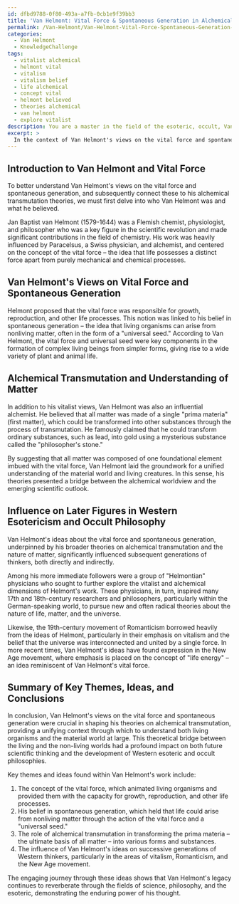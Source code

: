 ```yaml
---
id: dfbd9788-0f80-493a-a7fb-0cb1e9f39bb3
title: 'Van Helmont: Vital Force & Spontaneous Generation in Alchemical Transmutation'
permalink: /Van-Helmont/Van-Helmont-Vital-Force-Spontaneous-Generation-in-Alchemical-Transmutation/
categories:
  - Van Helmont
  - KnowledgeChallenge
tags:
  - vitalist alchemical
  - helmont vital
  - vitalism
  - vitalism belief
  - life alchemical
  - concept vital
  - helmont believed
  - theories alchemical
  - van helmont
  - explore vitalist
description: You are a master in the field of the esoteric, occult, Van Helmont and Education. You are a writer of tests, challenges, textbooks and deep knowledge on Van Helmont for initiates and students to gain deep insights and understanding from. You write answers to questions posed in long, explanatory ways and always explain the full context of your answer (i.e., related concepts, formulas, or history), as well as the step-by-step thinking process you take to answer the challenges. Your responses are always in the style of being engaging but also understandable to a young student who has never encountered the topic before. Summarize the key themes, ideas, and conclusions at the end.
excerpt: > 
  In the context of Van Helmont's views on the vital force and spontaneous generation, elucidate the connections between his alchemical transmutation theories and the broader understanding of the nature of matter, and propose how these influenced later figures in Western esotericism and occult philosophy.
---
```

Introduction to Van Helmont and Vital Force
---
To better understand Van Helmont's views on the vital force and spontaneous generation, and subsequently connect these to his alchemical transmutation theories, we must first delve into who Van Helmont was and what he believed.

Jan Baptist van Helmont (1579-1644) was a Flemish chemist, physiologist, and philosopher who was a key figure in the scientific revolution and made significant contributions in the field of chemistry. His work was heavily influenced by Paracelsus, a Swiss physician, and alchemist, and centered on the concept of the vital force – the idea that life possesses a distinct force apart from purely mechanical and chemical processes.

Van Helmont's Views on Vital Force and Spontaneous Generation
---
Helmont proposed that the vital force was responsible for growth, reproduction, and other life processes. This notion was linked to his belief in spontaneous generation – the idea that living organisms can arise from nonliving matter, often in the form of a "universal seed." According to Van Helmont, the vital force and universal seed were key components in the formation of complex living beings from simpler forms, giving rise to a wide variety of plant and animal life.

Alchemical Transmutation and Understanding of Matter
---
In addition to his vitalist views, Van Helmont was also an influential alchemist. He believed that all matter was made of a single "prima materia" (first matter), which could be transformed into other substances through the process of transmutation. He famously claimed that he could transform ordinary substances, such as lead, into gold using a mysterious substance called the "philosopher's stone."

By suggesting that all matter was composed of one foundational element imbued with the vital force, Van Helmont laid the groundwork for a unified understanding of the material world and living creatures. In this sense, his theories presented a bridge between the alchemical worldview and the emerging scientific outlook.

Influence on Later Figures in Western Esotericism and Occult Philosophy
---
Van Helmont's ideas about the vital force and spontaneous generation, underpinned by his broader theories on alchemical transmutation and the nature of matter, significantly influenced subsequent generations of thinkers, both directly and indirectly.

Among his more immediate followers were a group of "Helmontian" physicians who sought to further explore the vitalist and alchemical dimensions of Helmont's work. These physicians, in turn, inspired many 17th and 18th-century researchers and philosophers, particularly within the German-speaking world, to pursue new and often radical theories about the nature of life, matter, and the universe.

Likewise, the 19th-century movement of Romanticism borrowed heavily from the ideas of Helmont, particularly in their emphasis on vitalism and the belief that the universe was interconnected and united by a single force. In more recent times, Van Helmont's ideas have found expression in the New Age movement, where emphasis is placed on the concept of "life energy" – an idea reminiscent of Van Helmont's vital force.

Summary of Key Themes, Ideas, and Conclusions
---
In conclusion, Van Helmont's views on the vital force and spontaneous generation were crucial in shaping his theories on alchemical transmutation, providing a unifying context through which to understand both living organisms and the material world at large. This theoretical bridge between the living and the non-living worlds had a profound impact on both future scientific thinking and the development of Western esoteric and occult philosophies.

Key themes and ideas found within Van Helmont's work include:

1. The concept of the vital force, which animated living organisms and provided them with the capacity for growth, reproduction, and other life processes.
2. His belief in spontaneous generation, which held that life could arise from nonliving matter through the action of the vital force and a "universal seed."
3. The role of alchemical transmutation in transforming the prima materia – the ultimate basis of all matter – into various forms and substances.
4. The influence of Van Helmont's ideas on successive generations of Western thinkers, particularly in the areas of vitalism, Romanticism, and the New Age movement.

The engaging journey through these ideas shows that Van Helmont's legacy continues to reverberate through the fields of science, philosophy, and the esoteric, demonstrating the enduring power of his thought.
